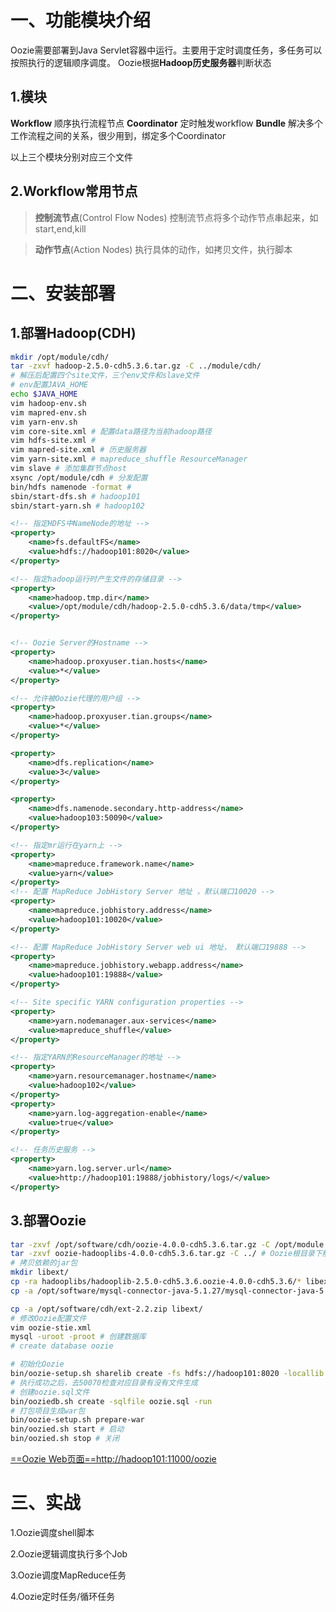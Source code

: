 # 一、功能模块介绍

Oozie需要部署到Java Servlet容器中运行。主要用于定时调度任务，多任务可以按照执行的逻辑顺序调度。
Oozie根据**Hadoop历史服务器**判断状态

## 1.模块

**Workflow**
顺序执行流程节点
**Coordinator**
定时触发workflow
**Bundle**
解决多个工作流程之间的关系，很少用到，绑定多个Coordinator

以上三个模块分别对应三个文件

## 2.Workflow常用节点

> **控制流节点**(Control Flow Nodes)
> 控制流节点将多个动作节点串起来，如start,end,kill

> **动作节点**(Action Nodes)
> 执行具体的动作，如拷贝文件，执行脚本

# 二、安装部署

## 1.部署Hadoop(CDH)

```bash
mkdir /opt/module/cdh/
tar -zxvf hadoop-2.5.0-cdh5.3.6.tar.gz -C ../module/cdh/
# 解压后配置四个site文件，三个env文件和slave文件
# env配置JAVA_HOME
echo $JAVA_HOME
vim hadoop-env.sh
vim mapred-env.sh
vim yarn-env.sh
vim core-site.xml # 配置data路径为当前hadoop路径
vim hdfs-site.xml # 
vim mapred-site.xml # 历史服务器
vim yarn-site.xml # mapreduce_shuffle ResourceManager
vim slave # 添加集群节点host
xsync /opt/module/cdh # 分发配置
bin/hdfs namenode -format # 
sbin/start-dfs.sh # hadoop101
sbin/start-yarn.sh # hadoop102
```

```xml
<!-- 指定HDFS中NameNode的地址 -->
<property>
    <name>fs.defaultFS</name>
    <value>hdfs://hadoop101:8020</value>
</property>

<!-- 指定hadoop运行时产生文件的存储目录 -->
<property>
    <name>hadoop.tmp.dir</name>
    <value>/opt/module/cdh/hadoop-2.5.0-cdh5.3.6/data/tmp</value>
</property>


<!-- Oozie Server的Hostname -->
<property>
    <name>hadoop.proxyuser.tian.hosts</name>
    <value>*</value>
</property>

<!-- 允许被Oozie代理的用户组 -->
<property>
    <name>hadoop.proxyuser.tian.groups</name>
    <value>*</value>
</property>
```

```xml
<property>
    <name>dfs.replication</name>
    <value>3</value>
</property>

<property>
    <name>dfs.namenode.secondary.http-address</name>
    <value>hadoop103:50090</value>
</property>
```

```xml
<!-- 指定mr运行在yarn上 -->
<property>
    <name>mapreduce.framework.name</name>
    <value>yarn</value>
</property>
<!-- 配置 MapReduce JobHistory Server 地址 ，默认端口10020 -->
<property>
    <name>mapreduce.jobhistory.address</name>
    <value>hadoop101:10020</value>
</property>

<!-- 配置 MapReduce JobHistory Server web ui 地址， 默认端口19888 -->
<property>
    <name>mapreduce.jobhistory.webapp.address</name>
    <value>hadoop101:19888</value>
</property>
```

```xml
<!-- Site specific YARN configuration properties -->
<property>
    <name>yarn.nodemanager.aux-services</name>
    <value>mapreduce_shuffle</value>
</property>

<!-- 指定YARN的ResourceManager的地址 -->
<property>
    <name>yarn.resourcemanager.hostname</name>
    <value>hadoop102</value>
</property>
<property>
    <name>yarn.log-aggregation-enable</name>
    <value>true</value>
</property>

<!-- 任务历史服务 -->
<property>
    <name>yarn.log.server.url</name>
    <value>http://hadoop101:19888/jobhistory/logs/</value>
</property>
```

## 3.部署Oozie

```bash
tar -zxvf /opt/software/cdh/oozie-4.0.0-cdh5.3.6.tar.gz -C /opt/module
tar -zxvf oozie-hadooplibs-4.0.0-cdh5.3.6.tar.gz -C ../ # Oozie根目录下解压
# 拷贝依赖的jar包
mkdir libext/
cp -ra hadooplibs/hadooplib-2.5.0-cdh5.3.6.oozie-4.0.0-cdh5.3.6/* libext/
cp -a /opt/software/mysql-connector-java-5.1.27/mysql-connector-java-5.1.27-bin.jar ./libext/

cp -a /opt/software/cdh/ext-2.2.zip libext/
# 修改Oozie配置文件
vim oozie-stie.xml
mysql -uroot -proot # 创建数据库
# create database oozie
```

```bash
# 初始化Oozie
bin/oozie-setup.sh sharelib create -fs hdfs://hadoop101:8020 -locallib oozie-sharelib-4.0.0-cdh5.3.6-yarn.tar.gz
# 执行成功之后，去50070检查对应目录有没有文件生成
# 创建oozie.sql文件
bin/ooziedb.sh create -sqlfile oozie.sql -run
# 打包项目生成war包
bin/oozie-setup.sh prepare-war
bin/oozied.sh start # 启动
bin/oozied.sh stop # 关闭
```

[==Oozie Web页面==http://hadoop101:11000/oozie](http://101:11000/oozie)

# 三、实战

1.Oozie调度shell脚本



2.Oozie逻辑调度执行多个Job



3.Oozie调度MapReduce任务



4.Oozie定时任务/循环任务